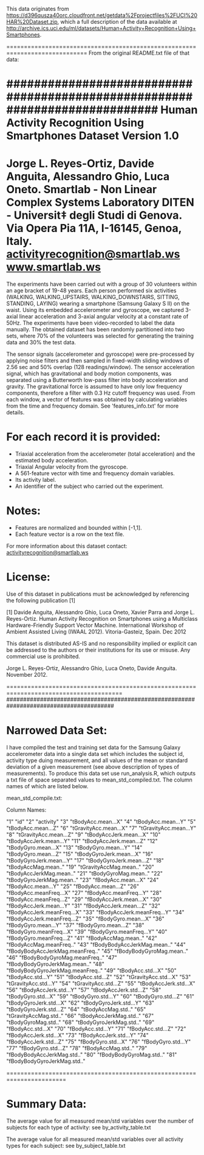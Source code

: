 This data originates from https://d396qusza40orc.cloudfront.net/getdata%2Fprojectfiles%2FUCI%20HAR%20Dataset.zip, which a full description of the data available at http://archive.ics.uci.edu/ml/datasets/Human+Activity+Recognition+Using+Smartphones.

=============================================================================
From the original README.txt file of that data:

############################################################################
Human Activity Recognition Using Smartphones Dataset
Version 1.0
==================================================================
Jorge L. Reyes-Ortiz, Davide Anguita, Alessandro Ghio, Luca Oneto.
Smartlab - Non Linear Complex Systems Laboratory
DITEN - Universit‡ degli Studi di Genova.
Via Opera Pia 11A, I-16145, Genoa, Italy.
activityrecognition@smartlab.ws
www.smartlab.ws
==================================================================

The experiments have been carried out with a group of 30 volunteers within an age bracket of 19-48 years. Each person performed six activities (WALKING, WALKING_UPSTAIRS, WALKING_DOWNSTAIRS, SITTING, STANDING, LAYING) wearing a smartphone (Samsung Galaxy S II) on the waist. Using its embedded accelerometer and gyroscope, we captured 3-axial linear acceleration and 3-axial angular velocity at a constant rate of 50Hz. The experiments have been video-recorded to label the data manually. The obtained dataset has been randomly partitioned into two sets, where 70% of the volunteers was selected for generating the training data and 30% the test data. 

The sensor signals (accelerometer and gyroscope) were pre-processed by applying noise filters and then sampled in fixed-width sliding windows of 2.56 sec and 50% overlap (128 readings/window). The sensor acceleration signal, which has gravitational and body motion components, was separated using a Butterworth low-pass filter into body acceleration and gravity. The gravitational force is assumed to have only low frequency components, therefore a filter with 0.3 Hz cutoff frequency was used. From each window, a vector of features was obtained by calculating variables from the time and frequency domain. See 'features_info.txt' for more details. 

For each record it is provided:
======================================

- Triaxial acceleration from the accelerometer (total acceleration) and the estimated body acceleration.
- Triaxial Angular velocity from the gyroscope. 
- A 561-feature vector with time and frequency domain variables. 
- Its activity label. 
- An identifier of the subject who carried out the experiment.

Notes: 
======
- Features are normalized and bounded within [-1,1].
- Each feature vector is a row on the text file.

For more information about this dataset contact: activityrecognition@smartlab.ws

License:
========
Use of this dataset in publications must be acknowledged by referencing the following publication [1] 

[1] Davide Anguita, Alessandro Ghio, Luca Oneto, Xavier Parra and Jorge L. Reyes-Ortiz. Human Activity Recognition on Smartphones using a Multiclass Hardware-Friendly Support Vector Machine. International Workshop of Ambient Assisted Living (IWAAL 2012). Vitoria-Gasteiz, Spain. Dec 2012

This dataset is distributed AS-IS and no responsibility implied or explicit can be addressed to the authors or their institutions for its use or misuse. Any commercial use is prohibited.

Jorge L. Reyes-Ortiz, Alessandro Ghio, Luca Oneto, Davide Anguita. November 2012.

=======================================================================================
########################################################################################

Narrowed Data Set:
==================

I have compiled the test and training set data for the Samsung Galaxy accelerometer data into a single data set which includes the subject id, activity type duing measurement, and all values of the mean or standard deviation of a given measurement (see above description of types of measurements).
To produce this data set use run_analysis.R, which outputs a txt file of space separated values to mean_std_compiled.txt. The column names of which are listed below.

mean_std_compile.txt: 

Column Names:

"1" "id"
"2" "activity"
"3" "tBodyAcc.mean...X"
"4" "tBodyAcc.mean...Y"
"5" "tBodyAcc.mean...Z"
"6" "tGravityAcc.mean...X"
"7" "tGravityAcc.mean...Y"
"8" "tGravityAcc.mean...Z"
"9" "tBodyAccJerk.mean...X"
"10" "tBodyAccJerk.mean...Y"
"11" "tBodyAccJerk.mean...Z"
"12" "tBodyGyro.mean...X"
"13" "tBodyGyro.mean...Y"
"14" "tBodyGyro.mean...Z"
"15" "tBodyGyroJerk.mean...X"
"16" "tBodyGyroJerk.mean...Y"
"17" "tBodyGyroJerk.mean...Z"
"18" "tBodyAccMag.mean.."
"19" "tGravityAccMag.mean.."
"20" "tBodyAccJerkMag.mean.."
"21" "tBodyGyroMag.mean.."
"22" "tBodyGyroJerkMag.mean.."
"23" "fBodyAcc.mean...X"
"24" "fBodyAcc.mean...Y"
"25" "fBodyAcc.mean...Z"
"26" "fBodyAcc.meanFreq...X"
"27" "fBodyAcc.meanFreq...Y"
"28" "fBodyAcc.meanFreq...Z"
"29" "fBodyAccJerk.mean...X"
"30" "fBodyAccJerk.mean...Y"
"31" "fBodyAccJerk.mean...Z"
"32" "fBodyAccJerk.meanFreq...X"
"33" "fBodyAccJerk.meanFreq...Y"
"34" "fBodyAccJerk.meanFreq...Z"
"35" "fBodyGyro.mean...X"
"36" "fBodyGyro.mean...Y"
"37" "fBodyGyro.mean...Z"
"38" "fBodyGyro.meanFreq...X"
"39" "fBodyGyro.meanFreq...Y"
"40" "fBodyGyro.meanFreq...Z"
"41" "fBodyAccMag.mean.."
"42" "fBodyAccMag.meanFreq.."
"43" "fBodyBodyAccJerkMag.mean.."
"44" "fBodyBodyAccJerkMag.meanFreq.."
"45" "fBodyBodyGyroMag.mean.."
"46" "fBodyBodyGyroMag.meanFreq.."
"47" "fBodyBodyGyroJerkMag.mean.."
"48" "fBodyBodyGyroJerkMag.meanFreq.."
"49" "tBodyAcc.std...X"
"50" "tBodyAcc.std...Y"
"51" "tBodyAcc.std...Z"
"52" "tGravityAcc.std...X"
"53" "tGravityAcc.std...Y"
"54" "tGravityAcc.std...Z"
"55" "tBodyAccJerk.std...X"
"56" "tBodyAccJerk.std...Y"
"57" "tBodyAccJerk.std...Z"
"58" "tBodyGyro.std...X"
"59" "tBodyGyro.std...Y"
"60" "tBodyGyro.std...Z"
"61" "tBodyGyroJerk.std...X"
"62" "tBodyGyroJerk.std...Y"
"63" "tBodyGyroJerk.std...Z"
"64" "tBodyAccMag.std.."
"65" "tGravityAccMag.std.."
"66" "tBodyAccJerkMag.std.."
"67" "tBodyGyroMag.std.."
"68" "tBodyGyroJerkMag.std.."
"69" "fBodyAcc.std...X"
"70" "fBodyAcc.std...Y"
"71" "fBodyAcc.std...Z"
"72" "fBodyAccJerk.std...X"
"73" "fBodyAccJerk.std...Y"
"74" "fBodyAccJerk.std...Z"
"75" "fBodyGyro.std...X"
"76" "fBodyGyro.std...Y"
"77" "fBodyGyro.std...Z"
"78" "fBodyAccMag.std.."
"79" "fBodyBodyAccJerkMag.std.."
"80" "fBodyBodyGyroMag.std.."
"81" "fBodyBodyGyroJerkMag.std.."


=======================================================================

Summary Data:
=============

The average value for all measured mean/std variables over the number of subjects for each type of activity: see by_activity_table.txt

The average value for all measured mean/std variables over all activity types for each subject: see by_subject_table.txt 
